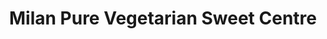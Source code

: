 ---
title: "Milan Pure Vegetarian Sweet Centre"
url: /birmingham/milan-pure-vegetarian-sweet-centre/
shop: confectionery
---